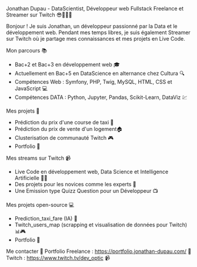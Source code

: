 Jonathan Dupau - DataScientist, Développeur web Fullstack Freelance et Streamer sur Twitch 😎👨‍💻🚀

Bonjour ! 
Je suis Jonathan, un développeur passionné par la Data et le développement web. 
Pendant mes temps libres, je suis également Streamer sur Twitch où je partage mes connaissances et mes projets en Live Code.

Mon parcours 📚
- Bac+2 et Bac+3 en développement web 🎓
- Actuellement en Bac+5 en DataScience en alternance chez Cultura 🔍
- Compétences Web : Symfony, PHP, Twig, MySQL, HTML, CSS et JavaScript 💻
- Compétences DATA : Python, Jupyter, Pandas, Scikit-Learn, DataViz 💹

Mes projets 🚀
- Prédiction du prix d'une course de taxi 🚕
- Prédiction du prix de vente d'un logement🏠
- Clusterisation de communauté Twitch 🎮
- Portfolio 💼

Mes streams sur Twitch 📹
- Live Code en développement web, Data Science et Intelligence Artificielle 🚀🤖
- Des projets pour les novices comme les experts 🙌
- Une Emission type Quizz Question pour un Développeur 📺

Mes projets open-source 💻
- Prediction_taxi_fare (IA) 🤖
- Twitch_users_map (scrapping et visualisation de données pour Twitch) 📊🎮
- Portfolio 💼

Me contacter 📩
Portfolio Freelance : https://portfolio.jonathan-dupau.com/ 💼
Twitch : https://www.twitch.tv/dev_optic 📹
